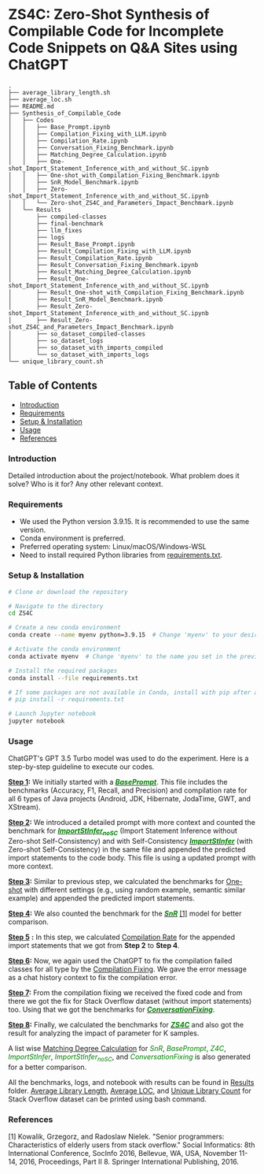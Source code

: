 # ZS4C: Zero-Shot Synthesis of Compilable Code for Incomplete Code Snippets on Q&A Sites using ChatGPT

```
.
├── average_library_length.sh
├── average_loc.sh
├── README.md
├── Synthesis_of_Compilable_Code
│   ├── Codes
│   │   ├── Base_Prompt.ipynb
│   │   ├── Compilation_Fixing_with_LLM.ipynb
│   │   ├── Compilation_Rate.ipynb
│   │   ├── Conversation_Fixing_Benchmark.ipynb
│   │   ├── Matching_Degree_Calculation.ipynb
│   │   ├── One-shot_Import_Statement_Inference_with_and_without_SC.ipynb
│   │   ├── One-shot_with_Compilation_Fixing_Benchmark.ipynb
│   │   ├── SnR_Model_Benchmark.ipynb
│   │   ├── Zero-shot_Import_Statement_Inference_with_and_without_SC.ipynb
│   │   └── Zero-shot_ZS4C_and_Parameters_Impact_Benchmark.ipynb
│   └── Results
│       ├── compiled-classes
│       ├── final-benchmark
│       ├── llm_fixes
│       ├── logs
│       ├── Result_Base_Prompt.ipynb
│       ├── Result_Compilation_Fixing_with_LLM.ipynb
│       ├── Result_Compilation_Rate.ipynb
│       ├── Result_Conversation_Fixing_Benchmark.ipynb
│       ├── Result_Matching_Degree_Calculation.ipynb
│       ├── Result_One-shot_Import_Statement_Inference_with_and_without_SC.ipynb
│       ├── Result_One-shot_with_Compilation_Fixing_Benchmark.ipynb
│       ├── Result_SnR_Model_Benchmark.ipynb
│       ├── Result_Zero-shot_Import_Statement_Inference_with_and_without_SC.ipynb
│       ├── Result_Zero-shot_ZS4C_and_Parameters_Impact_Benchmark.ipynb
│       ├── so_dataset_compiled-classes
│       ├── so_dataset_logs
│       ├── so_dataset_with_imports_compiled
│       └── so_dataset_with_imports_logs
└── unique_library_count.sh
```

## Table of Contents
  - [Introduction](#introduction)
  - [Requirements](#requirements)
  - [Setup \& Installation](#setup--installation)
  - [Usage](#usage)
  - [References](#references)

### Introduction

Detailed introduction about the project/notebook. What problem does it solve? Who is it for? Any other relevant context.

### Requirements

- We used the Python version 3.9.15. It is recommended to use the same version.
- Conda environment is preferred.
- Preferred operating system: Linux/macOS/Windows-WSL
- Need to install required Python libraries from [requirements.txt](requirements.txt).

### Setup & Installation

```bash
# Clone or download the repository

# Navigate to the directory
cd ZS4C

# Create a new conda environment
conda create --name myenv python=3.9.15  # Change 'myenv' to your desired conda environment name.

# Activate the conda environment
conda activate myenv  # Change 'myenv' to the name you set in the previous step.

# Install the required packages
conda install --file requirements.txt

# If some packages are not available in Conda, install with pip after activating the conda environment:
# pip install -r requirements.txt

# Launch Jupyter notebook
jupyter notebook
```

### Usage

ChatGPT's GPT 3.5 Turbo model was used to do the experiment. Here is a step-by-step guideline to execute our codes.

<u>**Step 1**</u>**:** We initially started with a [<span style="color:green">***BasePrompt***</span>](Synthesis_of_Compilable_Code/Codes/Base_Prompt.ipynb). This file includes the benchmarks (Accuracy, F1, Recall, and Precision) and compilation rate for all 6 types of Java projects (Android, JDK, Hibernate, JodaTime, GWT, and XStream).
   
<u>**Step 2**</u>**:** We introduced a detailed prompt with more context and counted the benchmark for [<span style="color:green">***ImportStInfer<sub>noSC</sub>***</span>](Synthesis_of_Compilable_Code/Codes/Zero-shot_Import_Statement_Inference_with_and_without_SC.ipynb) (Import Statement Inference without Zero-shot Self-Consistency) and with Self-Consistency [<span style="color:green">***ImportStInfer***</span>](Synthesis_of_Compilable_Code/Codes/Zero-shot_Import_Statement_Inference_with_and_without_SC.ipynb) (with Zero-shot Self-Consistency) in the same file and appended the predicted import statements to the code body. This file is using a updated prompt with more context.
   
<u>**Step 3**</u>**:** Similar to previous step, we calculated the benchmarks for [One-shot](Synthesis_of_Compilable_Code/Codes/One-shot_Import_Statement_Inference_with_and_without_SC.ipynb) with different settings (e.g., using random example, semantic similar example) and appended the predicted import statements.
   
<u>**Step 4**</u>**:** We also counted the benchmark for the [<span style="color:green">***SnR***</span>](Synthesis_of_Compilable_Code/Codes/SnR_Model_Benchmark.ipynb) [[1]](#ref1) model for better comparison.
   
<u>**Step 5**</u> **:** In this step, we calculated [Compilation Rate](Synthesis_of_Compilable_Code/Codes/Compilation_Rate.ipynb) for the appended import statements that we got from **Step 2** to **Step 4**.

<u>**Step 6**</u>**:** Now, we again used the ChatGPT to fix the compilation failed classes for all type by the [Compilation Fixing](Synthesis_of_Compilable_Code/Codes/Compilation_Fixing_with_LLM.ipynb). We gave the error message as a chat history context to fix the compilation error.

<u>**Step 7**</u>**:** From the compilation fixing we received the fixed code and from there we got the fix for Stack Overflow dataset (without import statements) too. Using that we got the benchmarks for [<span style="color:green">***ConversationFixing***</span>](Synthesis_of_Compilable_Code/Codes/Conversation_Fixing_Benchmark.ipynb).

<u>**Step 8**</u>**:** Finally, we calculated the benchmarks for [<span style="color:green">***ZS4C***</span>](Synthesis_of_Compilable_Code/Codes/Zero-shot_ZS4C_and_Parameters_Impact_Benchmark.ipynb) and also got the result for analyzing the impact of parameter for K samples.

A list wise [Matching Degree Calculation](Synthesis_of_Compilable_Code/Codes/Matching_Degree_Calculation.ipynb) for <span style="color:green">*SnR*</span>, <span style="color:green">*BasePrompt*</span>, <span style="color:green">*Z4C*</span>, <span style="color:green">*ImportStInfer*</span>, <span style="color:green">*ImportStInfer<sub>noSC</sub>*</span>, and <span style="color:green">*ConversationFixing*</span> is also generated for a better comparison.

All the benchmarks, logs, and notebook with results can be found in [Results](Synthesis_of_Compilable_Code/Results) folder. [Average Library Length](average_library_length.sh), [Average LOC](average_loc.sh), and [Unique Library Count](unique_library_count.sh) for Stack Overflow dataset can be printed using bash command.

### References

<a name="ref1"></a>
[1] Kowalik, Grzegorz, and Radoslaw Nielek. "Senior programmers: Characteristics of elderly users from stack overflow." Social Informatics: 8th International Conference, SocInfo 2016, Bellevue, WA, USA, November 11-14, 2016, Proceedings, Part II 8. Springer International Publishing, 2016.